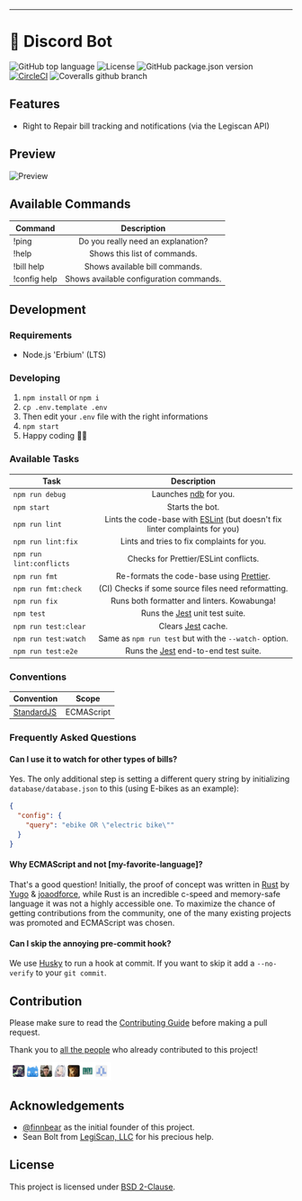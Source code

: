 <p align="center">
  <img src="https://raw.githubusercontent.com/fixmyrights/discord-bot/master/.github/logo.png" width="200px" alt=""/>
</p>

<hr>

# 🤖 Discord Bot

![GitHub top language](https://img.shields.io/github/languages/top/fixmyrights/discord-bot)
![License](https://img.shields.io/github/license/fixmyrights/discord-bot)
![GitHub package.json version](https://img.shields.io/github/package-json/v/fixmyrights/discord-bot)
[![CircleCI](https://img.shields.io/circleci/build/github/fixmyrights/discord-bot)](https://circleci.com/gh/fixmyrights/discord-bot)
![Coveralls github branch](https://img.shields.io/coveralls/github/fixmyrights/discord-bot/master)

## Features

- Right to Repair bill tracking and notifications (via the Legiscan API)

## Preview

![Preview](.github/preview-v2.png)

## Available Commands

| Command                      |                    Description                     |
| ---------------------------- | :------------------------------------------------: |
| !ping                        |         Do you really need an explanation?         |
| !help                        |              Shows this list of commands.          |
| !bill help                   |           Shows available bill commands.           |
| !config help                 |        Shows available configuration commands.     |

## Development

### Requirements

- Node.js 'Erbium' (LTS)

### Developing

1. `npm install` or `npm i`
2. `cp .env.template .env`
3. Then edit your `.env` file with the right informations
4. `npm start`
5. Happy coding 🎉🙌

### Available Tasks

| Task                     |                                            Description                                             |
| ------------------------ | :------------------------------------------------------------------------------------------------: |
| `npm run debug`          |                  Launches [ndb](https://github.com/GoogleChromeLabs/ndb) for you.                  |
| `npm start`              |                                          Starts the bot.                                           |
| `npm run lint`           | Lints the code-base with [ESLint](https://eslint.org/) (but doesn't fix linter complaints for you) |
| `npm run lint:fix`       |                             Lints and tries to fix complaints for you.                             |
| `npm run lint:conflicts` |                               Checks for Prettier/ESLint conflicts.                                |
| `npm run fmt`            |                  Re-formats the code-base using [Prettier](https://prettier.io/).                  |
| `npm run fmt:check`      |                        (CI) Checks if some source files need reformatting.                         |
| `npm run fix`            |                            Runs both formatter and linters. Kowabunga!                             |
| `npm test`               |                        Runs the [Jest](https://jestjs.io/) unit test suite.                        |
| `npm run test:clear`     |                              Clears [Jest](https://jestjs.io/) cache.                              |
| `npm run test:watch`     |                       Same as `npm run test` but with the `--watch-` option.                       |
| `npm run test:e2e`       |                     Runs the [Jest](https://jestjs.io/) end-to-end test suite.                     |

### Conventions

| Convention                                      | Scope      |
| ----------------------------------------------- | ---------- |
| [StandardJS](https://standardjs.com/rules.html) | ECMAScript |

### Frequently Asked Questions

#### Can I use it to watch for other types of bills?

Yes. The only additional step is setting a different query string by initializing `database/database.json` to this (using E-bikes as an example):
```json
{
  "config": {
    "query": "ebike OR \"electric bike\""
  }
}
```

#### Why ECMAScript and not [my-favorite-language]?

That's a good question! Initially, the proof of concept was written in [Rust](https://www.rust-lang.org/) by [Yugo](https://github.com/x47188) & [joaodforce](https://github.com/joaodforce), while Rust is an incredible c-speed and memory-safe language it was not a highly accessible one. To maximize the chance of getting contributions from the community, one of the many existing projects was promoted and ECMAScript was chosen.

#### Can I skip the annoying pre-commit hook?

We use [Husky](https://github.com/typicode/husky) to run a hook at commit.
If you want to skip it add a `--no-verify` to your `git commit`.

## Contribution

Please make sure to read the [Contributing Guide](https://github.com/fixmyrights/discord-bot/blob/master/.github/CONTRIBUTING.md) before making a pull request.

Thank you to [all the people](https://github.com/fixmyrights/discord-bot/graphs/contributors) who already contributed to this project!

<a href="https://github.com/fixmyrights/discord-bot/graphs/contributors"><img src=".github/contributors.png" width="181px" alt=""/></a>

## Acknowledgements

- [@finnbear](https://www.gitlab.com/finnbear) as the initial founder of this project.
- Sean Bolt from [LegiScan, LLC](https://legiscan.com/) for his precious help.

## License

This project is licensed under [BSD 2-Clause](https://spdx.org/licenses/BSD-2-Clause.html).
